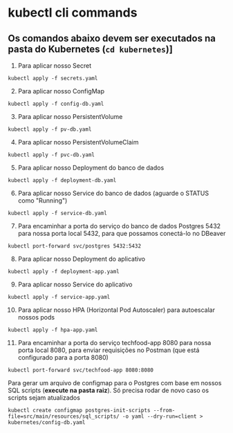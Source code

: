 # kubectl cli commands

## Os comandos abaixo devem ser executados na pasta do Kubernetes (`cd kubernetes`)]

1. Para aplicar nosso Secret

```
kubectl apply -f secrets.yaml
```

2. Para aplicar nosso ConfigMap

```
kubectl apply -f config-db.yaml
```

3. Para aplicar nosso PersistentVolume

```
kubectl apply -f pv-db.yaml
```

4. Para aplicar nosso PersistentVolumeClaim

```
kubectl apply -f pvc-db.yaml
```

5. Para aplicar nosso Deployment do banco de dados

```
kubectl apply -f deployment-db.yaml
```

6. Para aplicar nosso Service do banco de dados (aguarde o STATUS como "Running")

```
kubectl apply -f service-db.yaml
```

7. Para encaminhar a porta do serviço do banco de dados Postgres 5432 para nossa porta local 5432, para que possamos conectá-lo no DBeaver

```
kubectl port-forward svc/postgres 5432:5432
```

8. Para aplicar nosso Deployment do aplicativo

```
kubectl apply -f deployment-app.yaml
```

9. Para aplicar nosso Service do aplicativo

```
kubectl apply -f service-app.yaml
```

10. Para aplicar nosso HPA (Horizontal Pod Autoscaler) para autoescalar nossos pods

```
kubectl apply -f hpa-app.yaml
```

11. Para encaminhar a porta do serviço techfood-app 8080 para nossa porta local 8080, para enviar requisições no Postman (que está configurado para a porta 8080)

```
kubectl port-forward svc/techfood-app 8080:8080
```

Para gerar um arquivo de configmap para o Postgres com base em nossos SQL scripts (**execute na pasta raiz**). Só precisa rodar de novo caso os scripts sejam atualizados

```
kubectl create configmap postgres-init-scripts --from-file=src/main/resources/sql_scripts/ -o yaml --dry-run=client > kubernetes/config-db.yaml
```
